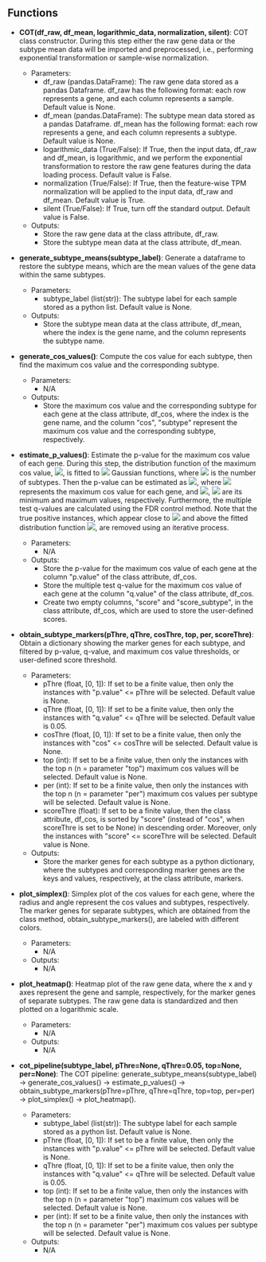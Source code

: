 ## Functions

- **COT(df_raw, df_mean, logarithmic_data, normalization, silent)**: COT class constructor. During this step either the raw gene data or the subtype mean data will be imported and preprocessed, i.e., performing exponential transformation or sample-wise normalization.
    - Parameters:
        - df_raw (pandas.DataFrame): The raw gene data stored as a pandas Dataframe. df_raw has the following format: each row represents a gene, and each column represents a sample. Default value is None.
        - df_mean (pandas.DataFrame): The subtype mean data stored as a pandas Dataframe. df_mean has the following format: each row represents a gene, and each column represents a subtype. Default value is None.
        - logarithmic_data (True/False): If True, then the input data, df_raw and df_mean, is logarithmic, and we perform the exponential transformation to restore the raw gene features during the data loading process. Default value is False.
        - normalization (True/False): If True, then the feature-wise TPM normalization will be applied to the input data, df_raw and df_mean. Default value is True.
        - silent (True/False): If True, turn off the standard output. Default value is False.
    - Outputs:
        - Store the raw gene data at the class attribute, df_raw.
        - Store the subtype mean data at the class attribute, df_mean.

- **generate_subtype_means(subtype_label)**: Generate a dataframe to restore the subtype means, which are the mean values of the gene data within the same subtypes.
    - Parameters:
        - subtype_label (list(str)): The subtype label for each sample stored as a python list. Default value is None.
    - Outputs:
        - Store the subtype mean data at the class attribute, df_mean, where the index is the gene name, and the column represents the subtype name.

- **generate_cos_values()**: Compute the cos value for each subtype, then find the maximum cos value and the corresponding subtype.
    - Parameters:
        - N/A
    - Outputs:
        - Store the maximum cos value and the corresponding subtype for each gene at the class attribute, df_cos, where the index is the gene name, and the column "cos", "subtype" represent the maximum cos value and the corresponding subtype, respectively.

- **estimate_p_values()**: Estimate the p-value for the maximum cos value of each gene. During this step, the distribution function of the maximum cos value, <img src="https://render.githubusercontent.com/render/math?math=f_\text{dist}(x)">, is fitted to <img src="https://render.githubusercontent.com/render/math?math=k"> Gaussian functions, where <img src="https://render.githubusercontent.com/render/math?math=k"> is the number of subtypes. Then the p-value can be estimated as <img src="https://render.githubusercontent.com/render/math?math=p(x) = \frac{\int_{x}^{x_\text{max}}{f_\text{dist}(t) dt}}{\int_{x_\text{min}}^{x_\text{max}}{f_\text{dist}(t) dt}}">, where <img src="https://render.githubusercontent.com/render/math?math=x"> represents the maximum cos value for each gene, and <img src="https://render.githubusercontent.com/render/math?math=x_\text{min} = \frac{1}{\sqrt{k}}">, <img src="https://render.githubusercontent.com/render/math?math=x_\text{max} = 1"> are its minimum and maximum values, respectively. Furthermore, the multiple test q-values are calculated using the FDR control method. Note that the true positive instances, which appear close to <img src="https://render.githubusercontent.com/render/math?math=x = 1"> and above the fitted distribution function <img src="https://render.githubusercontent.com/render/math?math=f_\text{dist}(x)">, are removed using an iterative process.
    - Parameters:
        - N/A
    - Outputs:
        - Store the p-value for the maximum cos value of each gene at the column "p.value" of the class attribute, df_cos.
        - Store the multiple test q-value for the maximum cos value of each gene at the column "q.value" of the class attribute, df_cos.
        - Create two empty columns, "score" and "score_subtype", in the class attribute, df_cos, which are used to store the user-defined scores.

- **obtain_subtype_markers(pThre, qThre, cosThre, top, per, scoreThre)**: Obtain a dictionary showing the marker genes for each subtype, and filtered by p-value, q-value, and maximum cos value thresholds, or user-defined score threshold.
    - Parameters:
        - pThre (float, [0, 1]): If set to be a finite value, then only the instances with "p.value" <= pThre will be selected. Default value is None.
        - qThre (float, [0, 1]): If set to be a finite value, then only the instances with "q.value" <= qThre will be selected. Default value is 0.05.
        - cosThre (float, [0, 1]): If set to be a finite value, then only the instances with "cos" <= cosThre will be selected. Default value is None.
        - top (int): If set to be a finite value, then only the instances with the top n (n = parameter "top") maximum cos values will be selected. Default value is None.
        - per (int): If set to be a finite value, then only the instances with the top n (n = parameter "per") maximum cos values per subtype will be selected. Default value is None.
        - scoreThre (float): If set to be a finite value, then the class attribute, df_cos, is sorted by "score" (instead of "cos", when scoreThre is set to be None) in descending order. Moreover, only the instances with "score" <= scoreThre will be selected. Default value is None.
    - Outputs:
        - Store the marker genes for each subtype as a python dictionary, where the subtypes and corresponding marker genes are the keys and values, respectively, at the class attribute, markers.

- **plot_simplex()**: Simplex plot of the cos values for each gene, where the radius and angle represent the cos values and subtypes, respectively. The marker genes for separate subtypes, which are obtained from the class method, obtain_subtype_markers(), are labeled with different colors.
    - Parameters:
        - N/A
    - Outputs:
        - N/A

- **plot_heatmap()**: Heatmap plot of the raw gene data, where the x and y axes represent the gene and sample, respectively, for the marker genes of separate subtypes. The raw gene data is standardized and then plotted on a logarithmic scale.
    - Parameters:
        - N/A
    - Outputs:
        - N/A

- **cot_pipeline(subtype_label, pThre=None, qThre=0.05, top=None, per=None)**: The COT pipeline: generate_subtype_means(subtype_label) -> generate_cos_values() -> estimate_p_values() -> obtain_subtype_markers(pThre=pThre, qThre=qThre, top=top, per=per) -> plot_simplex() -> plot_heatmap().
    - Parameters:
        - subtype_label (list(str)): The subtype label for each sample stored as a python list. Default value is None.
        - pThre (float, [0, 1]): If set to be a finite value, then only the instances with "p.value" <= pThre will be selected. Default value is None.
        - qThre (float, [0, 1]): If set to be a finite value, then only the instances with "q.value" <= qThre will be selected. Default value is 0.05.
        - top (int): If set to be a finite value, then only the instances with the top n (n = parameter "top") maximum cos values will be selected. Default value is None.
        - per (int): If set to be a finite value, then only the instances with the top n (n = parameter "per") maximum cos values per subtype will be selected. Default value is None.
    - Outputs:
        - N/A
